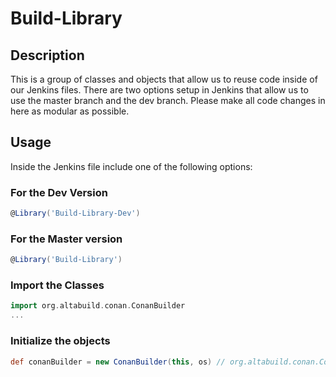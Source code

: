 # Build-Library

## Description
This is a group of classes and objects that allow us to reuse code inside of our Jenkins files. There are two options setup in Jenkins that allow us to use the master branch and the dev branch. Please make all code changes in here as modular as possible.

## Usage
Inside the Jenkins file include one of the following options:

### For the Dev Version

```groovy
@Library('Build-Library-Dev')
```

### For the Master version

```groovy
@Library('Build-Library')
```

### Import the Classes
```groovy
import org.altabuild.conan.ConanBuilder
...
```

### Initialize the objects
```groovy
def conanBuilder = new ConanBuilder(this, os) // org.altabuild.conan.ConanBuilder
```